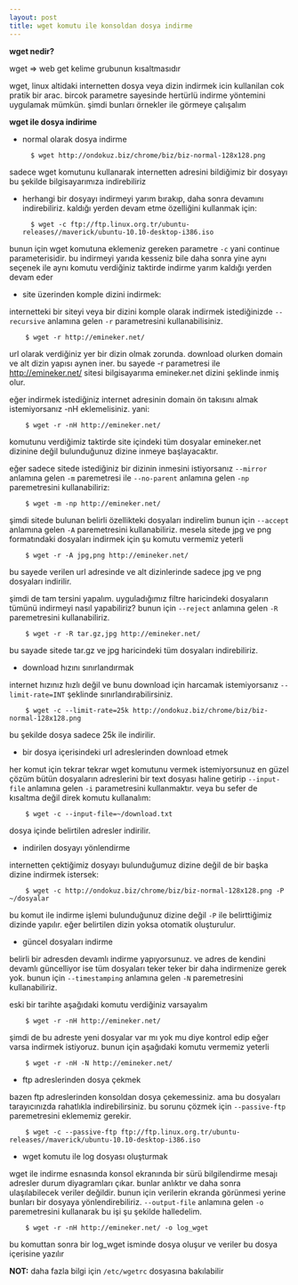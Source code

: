 ```yaml
---
layout: post
title: wget komutu ile konsoldan dosya indirme
---
```


**wget nedir?**

wget => web get kelime grubunun kısaltmasıdır

wget, linux altidaki internetten dosya veya dizin indirmek icin kullanilan cok pratik bir arac. bircok parametre sayesinde hertürlü indirme yöntemini uygulamak mümkün. şimdi bunları örnekler ile görmeye çalışalım


**wget ile dosya indirime**

- normal olarak dosya indirme

        $ wget http://ondokuz.biz/chrome/biz/biz-normal-128x128.png

sadece wget komutunu kullanarak internetten adresini bildiğimiz bir dosyayı bu şekilde bilgisayarımıza indirebiliriz

- herhangi bir dosyayı indirmeyi yarım bırakıp, daha sonra devamını indirebiliriz. kaldığı yerden devam etme özelliğini kullanmak için:

        $ wget -c ftp://ftp.linux.org.tr/ubuntu-releases//maverick/ubuntu-10.10-desktop-i386.iso

bunun için wget komutuna eklemeniz gereken parametre `-c` yani continue parameterisidir. bu indirmeyi yarıda kesseniz bile daha sonra yine aynı seçenek ile aynı komutu verdiğiniz taktirde indirme yarım kaldığı yerden devam eder


- site üzerinden komple dizini indirmek:

internetteki bir siteyi veya bir dizini komple olarak indirmek istediğinizde `--recursive` anlamına gelen `-r` parametresini kullanabilisiniz.

        $ wget -r http://emineker.net/

url olarak verdiğiniz yer bir dizin olmak zorunda. download olurken domain ve alt dizin yapısı aynen iner.
bu sayede -r parametresi ile http://emineker.net/ sitesi bilgisayarıma emineker.net dizini şeklinde inmiş olur.

eğer indirmek istediğiniz internet adresinin domain ön takısını almak istemiyorsanız -nH eklemelisiniz. yani:

        $ wget -r -nH http://emineker.net/

komutunu verdiğimiz taktirde site içindeki tüm dosyalar emineker.net dizinine değil bulunduğunuz dizine inmeye başlayacaktır.

eğer sadece sitede istediğiniz bir dizinin inmesini istiyorsanız `--mirror` anlamına gelen `-m` paremetresi ile `--no-parent` anlamına gelen `-np` paremetresini kullanabiliriz:

        $ wget -m -np http://emineker.net/

şimdi sitede bulunan belirli özellikteki dosyaları indirelim bunun için `--accept` anlamına gelen `-A` paremetresini kullanabiliriz.
mesela sitede jpg ve png formatındaki dosyaları indirmek için şu komutu vermemiz yeterli

        $ wget -r -A jpg,png http://emineker.net/

bu sayede verilen url adresinde ve alt dizinlerinde sadece jpg ve png dosyaları indirilir.

şimdi de tam tersini yapalım. uyguladığımız filtre haricindeki dosyaların tümünü indirmeyi nasıl yapabiliriz?
bunun için `--reject` anlamına gelen `-R` paremetresini kullanabiliriz.

        $ wget -r -R tar.gz,jpg http://emineker.net/

bu sayade sitede tar.gz ve jpg haricindeki tüm dosyaları indirebiliriz.


- download hızını sınırlandırmak

internet hızınız hızlı değil ve bunu download için harcamak istemiyorsanız `--limit-rate=INT` şeklinde sınırlandırabilirsiniz.

        $ wget -c --limit-rate=25k http://ondokuz.biz/chrome/biz/biz-normal-128x128.png

bu şekilde dosya sadece 25k ile indirilir.


- bir dosya içerisindeki url adreslerinden download etmek

her komut için tekrar tekrar wget komutunu vermek istemiyorsunuz en güzel çözüm bütün dosyaların adreslerini bir text dosyası haline getirip
`--input-file` anlamına gelen `-i` parametresini kullanmaktır. veya bu sefer de kısaltma değil direk komutu kullanalım:

        $ wget -c --input-file=~/download.txt

dosya içinde belirtilen adresler indirilir.


- indirilen dosyayı yönlendirme

internetten çektiğimiz dosyayı bulunduğumuz dizine değil de bir başka dizine indirmek istersek:

        $ wget -c http://ondokuz.biz/chrome/biz/biz-normal-128x128.png -P ~/dosyalar

bu komut ile indirme işlemi bulunduğunuz dizine değil `-P` ile belirttiğimiz dizinde yapılır.
eğer belirtilen dizin yoksa otomatik oluşturulur.


- güncel dosyaları indirme 

belirli bir adresden devamlı indirme yapıyorsunuz. ve adres de kendini devamlı güncelliyor ise
 tüm dosyaları teker teker bir daha indirmenize gerek yok. bunun için `--timestamping` anlamına gelen `-N` paremetresini kullanabiliriz.

eski bir tarihte aşağıdaki komutu verdiğiniz varsayalım

        $ wget -r -nH http://emineker.net/

şimdi de bu adreste yeni dosyalar var mı yok mu diye kontrol edip eğer varsa indirmek istiyoruz. 
bunun için aşağıdaki komutu vermemiz yeterli

        $ wget -r -nH -N http://emineker.net/

- ftp adreslerinden dosya çekmek

bazen ftp adreslerinden konsoldan dosya çekemessiniz. ama bu dosyaları tarayıcınızda rahatlıkla indirebilirsiniz.
bu sorunu çözmek için `--passive-ftp` paremetresini eklememiz gerekir.

        $ wget -c --passive-ftp ftp://ftp.linux.org.tr/ubuntu-releases//maverick/ubuntu-10.10-desktop-i386.iso

- wget komutu ile log dosyası oluşturmak

wget ile indirme esnasında konsol ekranında bir sürü bilgilendirme mesajı adresler durum diyagramları çıkar.
bunlar anlıktır ve daha sonra ulaşılabilecek veriler değildir.
bunun için verilerin ekranda görünmesi yerine bunları bir dosyaya yönlendirebiliriz.
`--output-file` anlamına gelen `-o` paremetresini kullanarak bu işi şu şekilde halledelim.

        $ wget -r -nH http://emineker.net/ -o log_wget

bu komuttan sonra bir log_wget isminde dosya oluşur ve veriler bu dosya içerisine yazılır


**NOT:** daha fazla bilgi için `/etc/wgetrc` dosyasına bakılabilir


